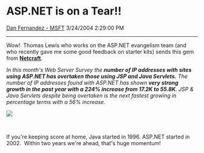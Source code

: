 <div id="page">

# ASP.NET is on a Tear\!\!

[Dan Fernandez -
MSFT](https://social.msdn.microsoft.com/profile/Dan%20Fernandez%20-%20MSFT)
3/24/2004 2:29:00 PM

-----

<div id="content">

Wow\!  Thomas Lewis who works on the ASP.NET evangelism team (and who
recently gave me some good feedback on starter kits) sends this gem from
[**Netcraft**](http://www.netcraft.com/).

*In this month's Web Server Survey the **<span class="underline">number
of IP addresses with sites using ASP.NET has overtaken those using JSP
and Java Servlets.</span>*** *The number of IP addresses found with
ASP.NET has shown **very strong growth in the past year with a 224%
increase from 17.2K to 55.8K**. JSP & Java Servlets despite being
overtaken is the next fastest growing in percentage terms with a 56%
increase.*

![](http://news.netcraft.com/archives/images/asp.net.PNG)

 

If you're keeping score at home, Java started in 1996. ASP.NET started
in 2002.  Within two years we're ahead, that's huge momentum\!

 

</div>

</div>

